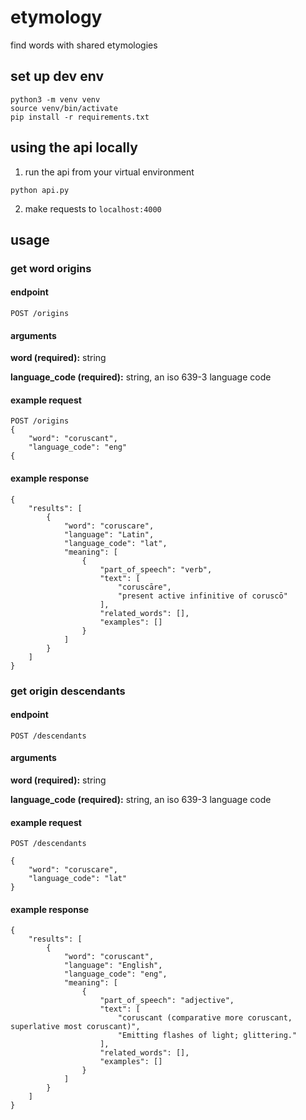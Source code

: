 # etymology
find words with shared etymologies

## set up dev env
```
python3 -m venv venv
source venv/bin/activate
pip install -r requirements.txt
```

## using the api locally
1. run the api from your virtual environment
```
python api.py
```

2. make requests to `localhost:4000`

## usage
### get word origins 
#### endpoint 
```
POST /origins
```

#### arguments
**word (required):** string

**language_code (required):** string, an iso 639-3 language code

#### example request
```
POST /origins
{
    "word": "coruscant",
    "language_code": "eng"
{
```

#### example response
```
{
    "results": [
        {
            "word": "coruscare",
            "language": "Latin",
            "language_code": "lat",
            "meaning": [
                {
                    "part_of_speech": "verb",
                    "text": [
                        "coruscāre",
                        "present active infinitive of coruscō"
                    ],
                    "related_words": [],
                    "examples": []
                }
            ]
        }
    ]
}
```

### get origin descendants 
#### endpoint 
```
POST /descendants
```

#### arguments
**word (required):** string

**language_code (required):** string, an iso 639-3 language code

#### example request
```
POST /descendants

{
    "word": "coruscare",
    "language_code": "lat"
}
```

#### example response
```
{
    "results": [
        {
            "word": "coruscant",
            "language": "English",
            "language_code": "eng",
            "meaning": [
                {
                    "part_of_speech": "adjective",
                    "text": [
                        "coruscant (comparative more coruscant, superlative most coruscant)",
                        "Emitting flashes of light; glittering."
                    ],
                    "related_words": [],
                    "examples": []
                }
            ]
        }
    ]
}
```
